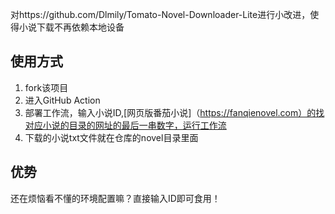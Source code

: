 对https://github.com/Dlmily/Tomato-Novel-Downloader-Lite进行小改进，使得小说下载不再依赖本地设备

## 使用方式
1. fork该项目
2. 进入GitHub Action
3. 部署工作流，输入小说ID,[网页版番茄小说]（https://fanqienovel.com）的找对应小说的目录的网址的最后一串数字，运行工作流
4. 下载的小说txt文件就在仓库的novel目录里面

## 优势
还在烦恼看不懂的环境配置嘛？直接输入ID即可食用！

